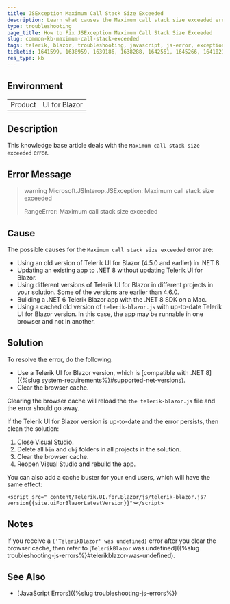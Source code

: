 ```yaml
---
title: JSException Maximum Call Stack Size Exceeded
description: Learn what causes the Maximum call stack size exceeded error and how to fix it.
type: troubleshooting
page_title: How to Fix JSException Maximum Call Stack Size Exceeded
slug: common-kb-maximum-call-stack-exceeded
tags: telerik, blazor, troubleshooting, javascript, js-error, exception
ticketid: 1641599, 1638959, 1639186, 1638288, 1642561, 1645266, 1641021
res_type: kb
---
```


## Environment

<table>
    <tbody>
        <tr>
            <td>Product</td>
            <td>UI for Blazor</td>
        </tr>
    </tbody>
</table>

## Description

This knowledge base article deals with the `Maximum call stack size exceeded` error.

## Error Message

>warning Microsoft.JSInterop.JSException: Maximum call stack size exceeded
>
> RangeError: Maximum call stack size exceeded

## Cause

The possible causes for the `Maximum call stack size exceeded` error are:

* Using an old version of Telerik UI for Blazor (4.5.0 and earlier) in .NET 8.
* Updating an existing app to .NET 8 without updating Telerik UI for Blazor.
* Using different versions of Telerik UI for Blazor in different projects in your solution. Some of the versions are earlier than 4.6.0.
* Building a .NET 6 Telerik Blazor app with the .NET 8 SDK on a Mac.
* Using a cached old version of `telerik-blazor.js` with up-to-date Telerik UI for Blazor version. In this case, the app may be runnable in one browser and not in another.

## Solution

To resolve the error, do the following:

* Use a Telerik UI for Blazor version, which is [compatible with .NET 8]({%slug system-requirements%}#supported-net-versions).
* Clear the browser cache.

Clearing the browser cache will reload the `the telerik-blazor.js` file and the error should go away.

If the Telerik UI for Blazor version is up-to-date and the error persists, then clean the solution:

1. Close Visual Studio.
1. Delete all `bin` and `obj` folders in all projects in the solution.
1. Clear the browser cache.
1. Reopen Visual Studio and rebuild the app.


You can also add a cache buster for your end users, which will have the same effect:

`<script src="_content/Telerik.UI.for.Blazor/js/telerik-blazor.js?version{{site.uiForBlazorLatestVersion}}"></script>`

## Notes

If you receive a `('TelerikBlazor' was undefined)` error after you clear the browser cache, then refer to [`TelerikBlazor` was undefined]({%slug troubleshooting-js-errors%}#telerikblazor-was-undefined).

## See Also

* [JavaScript Errors]({%slug troubleshooting-js-errors%})
